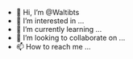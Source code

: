 - 👋 Hi, I’m @Waltibts
- 👀 I’m interested in ...
- 🌱 I’m currently learning ...
- 💞️ I’m looking to collaborate on ...
- 📫 How to reach me ...

<!---
Waltibts/Waltibts is a ✨ special ✨ repository because its `README.md` (this file) appears on your GitHub profile.
You can click the Preview link to take a look at your changes.
--->
